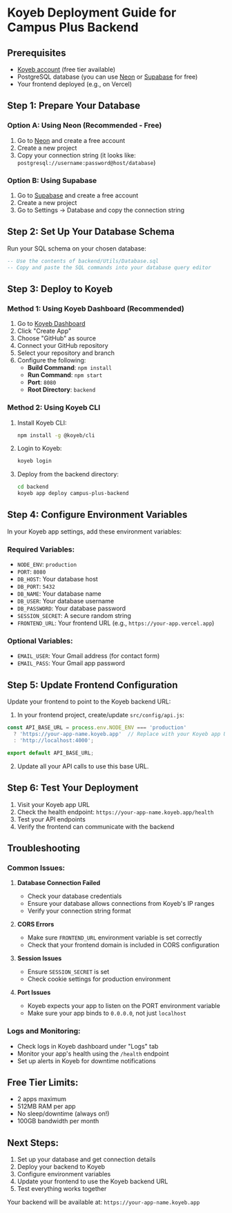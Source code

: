 # Koyeb Deployment Guide for Campus Plus Backend

## Prerequisites
- [Koyeb account](https://app.koyeb.com/auth/signup) (free tier available)
- PostgreSQL database (you can use [Neon](https://neon.tech) or [Supabase](https://supabase.com) for free)
- Your frontend deployed (e.g., on Vercel)

## Step 1: Prepare Your Database

### Option A: Using Neon (Recommended - Free)
1. Go to [Neon](https://neon.tech) and create a free account
2. Create a new project
3. Copy your connection string (it looks like: `postgresql://username:password@host/database`)

### Option B: Using Supabase
1. Go to [Supabase](https://supabase.com) and create a free account
2. Create a new project
3. Go to Settings → Database and copy the connection string

## Step 2: Set Up Your Database Schema
Run your SQL schema on your chosen database:
```sql
-- Use the contents of backend/Utils/Database.sql
-- Copy and paste the SQL commands into your database query editor
```

## Step 3: Deploy to Koyeb

### Method 1: Using Koyeb Dashboard (Recommended)
1. Go to [Koyeb Dashboard](https://app.koyeb.com)
2. Click "Create App"
3. Choose "GitHub" as source
4. Connect your GitHub repository
5. Select your repository and branch
6. Configure the following:
   - **Build Command**: `npm install`
   - **Run Command**: `npm start`
   - **Port**: `8080`
   - **Root Directory**: `backend`

### Method 2: Using Koyeb CLI
1. Install Koyeb CLI:
   ```bash
   npm install -g @koyeb/cli
   ```
2. Login to Koyeb:
   ```bash
   koyeb login
   ```
3. Deploy from the backend directory:
   ```bash
   cd backend
   koyeb app deploy campus-plus-backend
   ```

## Step 4: Configure Environment Variables

In your Koyeb app settings, add these environment variables:

### Required Variables:
- `NODE_ENV`: `production`
- `PORT`: `8080`
- `DB_HOST`: Your database host
- `DB_PORT`: `5432`
- `DB_NAME`: Your database name
- `DB_USER`: Your database username
- `DB_PASSWORD`: Your database password
- `SESSION_SECRET`: A secure random string
- `FRONTEND_URL`: Your frontend URL (e.g., `https://your-app.vercel.app`)

### Optional Variables:
- `EMAIL_USER`: Your Gmail address (for contact form)
- `EMAIL_PASS`: Your Gmail app password

## Step 5: Update Frontend Configuration

Update your frontend to point to the Koyeb backend URL:

1. In your frontend project, create/update `src/config/api.js`:
```javascript
const API_BASE_URL = process.env.NODE_ENV === 'production' 
  ? 'https://your-app-name.koyeb.app'  // Replace with your Koyeb app URL
  : 'http://localhost:4000';

export default API_BASE_URL;
```

2. Update all your API calls to use this base URL.

## Step 6: Test Your Deployment

1. Visit your Koyeb app URL
2. Check the health endpoint: `https://your-app-name.koyeb.app/health`
3. Test your API endpoints
4. Verify the frontend can communicate with the backend

## Troubleshooting

### Common Issues:

1. **Database Connection Failed**
   - Check your database credentials
   - Ensure your database allows connections from Koyeb's IP ranges
   - Verify your connection string format

2. **CORS Errors**
   - Make sure `FRONTEND_URL` environment variable is set correctly
   - Check that your frontend domain is included in CORS configuration

3. **Session Issues**
   - Ensure `SESSION_SECRET` is set
   - Check cookie settings for production environment

4. **Port Issues**
   - Koyeb expects your app to listen on the PORT environment variable
   - Make sure your app binds to `0.0.0.0`, not just `localhost`

### Logs and Monitoring:
- Check logs in Koyeb dashboard under "Logs" tab
- Monitor your app's health using the `/health` endpoint
- Set up alerts in Koyeb for downtime notifications

## Free Tier Limits:
- 2 apps maximum
- 512MB RAM per app
- No sleep/downtime (always on!)
- 100GB bandwidth per month

## Next Steps:
1. Set up your database and get connection details
2. Deploy your backend to Koyeb
3. Configure environment variables
4. Update your frontend to use the Koyeb backend URL
5. Test everything works together

Your backend will be available at: `https://your-app-name.koyeb.app` 